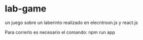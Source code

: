 # lab-game
un juego sobre un laberinto realizado en elecntroon.js y react.js

Para correrlo es necesario el comando:
npm run app
